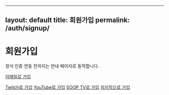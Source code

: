 
---
layout: default
title: 회원가입
permalink: /auth/signup/
---

<h1>회원가입</h1>
<div class="card-plain">
  <p class="muted">정식 인증 연동 전까지는 안내 페이지로 동작합니다.</p>
  <p><a class="btn solid" href="#">이메일로 가입</a></p>
  <p>
    <a class="btn ghost" href="#">Twitch로 가입</a>
    <a class="btn ghost" href="#">YouTube로 가입</a>
    <a class="btn ghost" href="#">SOOP TV로 가입</a>
    <a class="btn ghost" href="#">치지직으로 가입</a>
  </p>
</div>
